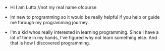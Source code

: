 - Hi I am Luttx //not my real name ofcourse
- Im new to programming so it would be really helpful
  if you help or guide me through my programming journey.

  
- I'm a kid whos really interested in learning programming.
  Since I have a lot of time in my hands, I've figured why
  not learn something else. And that is how I discovered
  programming.

